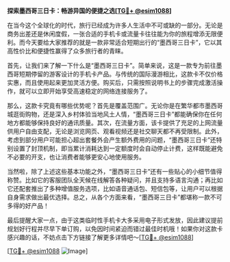 **探索墨西哥三日卡：畅游异国的便捷之选[[TG💪+ @esim1088](https://t.me/s/esim1088)]**

在当今这个全球化的时代，旅行已经成为许多人生活中不可或缺的一部分。无论是商务出差还是休闲度假，一张合适的手机卡或流量卡往往能为你的旅程增添无限便利。而今天要给大家推荐的就是一款非常适合短期出行的“墨西哥三日卡”，它以其高性价比和便捷性赢得了众多旅行者的青睐。

首先，让我们来了解一下什么是“墨西哥三日卡”。简单来说，这是一款专为前往墨西哥短期停留的游客设计的手机卡产品。与传统的国际漫游相比，这款卡不仅价格实惠，而且使用起来更加灵活方便。购买后，只需按照说明书上的步骤完成激活操作，就可以立即开始享受高速稳定的网络连接服务了。

那么，这款卡究竟有哪些优势呢？首先是覆盖范围广。无论你是在繁华都市墨西哥城逛街购物，还是深入乡村体验当地风土人情，“墨西哥三日卡”都能确保你在任何地方都能够保持良好的通讯质量。其次，在流量方面，该卡提供了充足的上网流量供用户自由支配，无论是浏览网页、观看视频还是社交聊天都不再受限制。此外，考虑到部分用户可能担心超出套餐外会产生额外费用的问题，“墨西哥三日卡”还特别设置了封顶机制，即当累计消耗达到一定额度时会自动停止计费，这样既能避免不必要的开支，也让消费者能够更安心地使用服务。

当然啦，除了上述这些基本功能之外，“墨西哥三日卡”还有一些贴心的小细节值得称赞。比如它的客服团队全天候在线解答各种疑问，并且支持多语言沟通；再比如它还配套推出了多种增值服务选项，比如语音通话包、短信包等，让用户可以根据自身需求做出最优选择。总之，从各个方面来看，“墨西哥三日卡”都堪称一款不可多得的好产品！

最后提醒大家一点，由于这类临时性手机卡大多采用电子形式发放，因此建议提前规划好行程并尽早下单订购，以免因时间紧迫而错过最佳时机哦！如果你对这款卡感兴趣的话，不妨点击下方链接了解更多详情吧～[[TG💪+ @esim1088](https://t.me/s/esim1088)]

[[TG💪+ @esim1088](https://t.me/s/esim1088) ![Image](https://i.postimg.cc/4NQfJmqS/Snipaste-2025-05-13-00-14-12.png)]